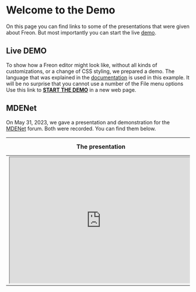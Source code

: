 # Welcome to the Demo

On this page you can find links to some of the presentations that were given about Freon. But most importantly you can start
the live <a href='/DocuProjectDemo?model=ShowCase' target='_blank'>demo</a>.

## Live DEMO

To show how a Freon editor might look like, without all kinds of customizations, or a change of CSS styling, we prepared
a demo. The language that was explained in the [documentation](/Documentation/Overview/Running_Example) is used in this example.
It will be no surprise that you cannot use a number of the File menu options
Use this link to <a href='/DocuProjectDemo?model=ShowCase' target='_blank'><b>START THE DEMO</b></a> in a new web page.

[//]: # (todo get the demo to use external boxes and use the latest version of Freon to create it)
[//]: # (todo extend the MockServer)

## MDENet

On May 31, 2023, we gave a presentation and demonstration for the <a href="https://mde-network.com/" target="_blank">MDENet</a> forum.
Both were recorded. You can find them below.


| The presentation                                                                                                                 | The demonstration |
|----------------------------------------------------------------------------------------------------------------------------------| ----------- |
| <iframe width="500" height="345" src="https://www.youtube.com/embed/Eb9WGZyL92w" title='The presentation for MDENet, May 2023'/> | <iframe width="500" height="345" src="https://www.youtube.com/embed/pdQaCfRkgA8" title='The demo for MDENet, May 2023'/> |
